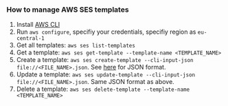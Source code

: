 ### How to manage AWS SES templates
1. Install [AWS CLI](https://docs.aws.amazon.com/cli/latest/userguide/install-cliv2.html)
2. Run `aws configure`, specifiy your credentials, specifiy region as `eu-central-1`
3. Get all templates: `aws ses list-templates`
4. Get a template: `aws ses get-template --template-name <TEMPLATE_NAME>`
5. Create a template: `aws ses create-template --cli-input-json file://<FILE_NAME>.json`. See [here](https://docs.aws.amazon.com/cli/latest/reference/ses/create-template.html) for JSON format.
6. Update a template: `aws ses update-template --cli-input-json file://<FILE_NAME>.json`. Same JSON format as above.
7. Delete a template: `aws ses delete-template --template-name <TEMPLATE_NAME>`